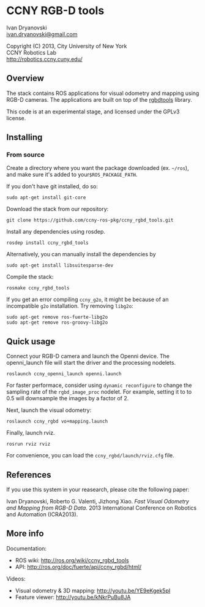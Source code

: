 CCNY RGB-D tools 
===================================

Ivan Dryanovski  
<ivan.dryanovski@gmail.com>

Copyright (C) 2013, City University of New York  
CCNY Robotics Lab  
<http://robotics.ccny.cuny.edu/>
 
Overview
-----------------------------------

The stack contains ROS applications for visual odometry and mapping using RGB-D cameras. The applications are built on top of the [rgbdtools](https://github.com/ccny-ros-pkg/rgbdtools.git) library.

This code is at an experimental stage, and licensed under the GPLv3 license.

Installing
-----------------------------------

### From source ###

Create a directory where you want the package downloaded (ex. `~/ros`), 
and make sure it's added to your`$ROS_PACKAGE_PATH`.

If you don't have git installed, do so:

    sudo apt-get install git-core

Download the stack from our repository:

    git clone https://github.com/ccny-ros-pkg/ccny_rgbd_tools.git

Install any dependencies using rosdep.

    rosdep install ccny_rgbd_tools

Alternatively, you can manually install the dependencies by

    sudo apt-get install libsuitesparse-dev

Compile the stack:

    rosmake ccny_rgbd_tools

If you get an error compiling `ccny_g2o`, it might be because of an incompatible `g2o` installation. Try removing `libg2o`:
    
    sudo apt-get remove ros-fuerte-libg2o
    sudo apt-get remove ros-groovy-libg2o

Quick usage
-----------------------------------

Connect your RGB-D camera and launch the Openni device. The openni_launch file will 
start the driver and the processing nodelets.

    roslaunch ccny_openni_launch openni.launch 

For faster performace, consider using `dynamic reconfigure` to change the sampling rate of 
the `rgbd_image_proc` nodelet. For example, setting it to to 0.5 will downsample the images by a factor of 2.

Next, launch the visual odometry:

    roslaunch ccny_rgbd vo+mapping.launch

Finally, launch rviz. 

    rosrun rviz rviz

For convenience, you can load the `ccny_rgbd/launch/rviz.cfg` file.

References
-----------------------------------

If you use this system in your reasearch, please cite the following paper:

Ivan Dryanovski, Roberto G. Valenti, Jizhong Xiao. 
*Fast Visual Odometry and Mapping from RGB-D Data*. 
2013 International Conference on Robotics and Automation (ICRA2013).

More info
-----------------------------------

Documentation:

 * ROS wiki: http://ros.org/wiki/ccny_rgbd_tools
 * API: http://ros.org/doc/fuerte/api/ccny_rgbd/html/

Videos:
 * Visual odometry & 3D mapping: http://youtu.be/YE9eKgek5pI
 * Feature viewer: http://youtu.be/kNkrPuBu8JA
